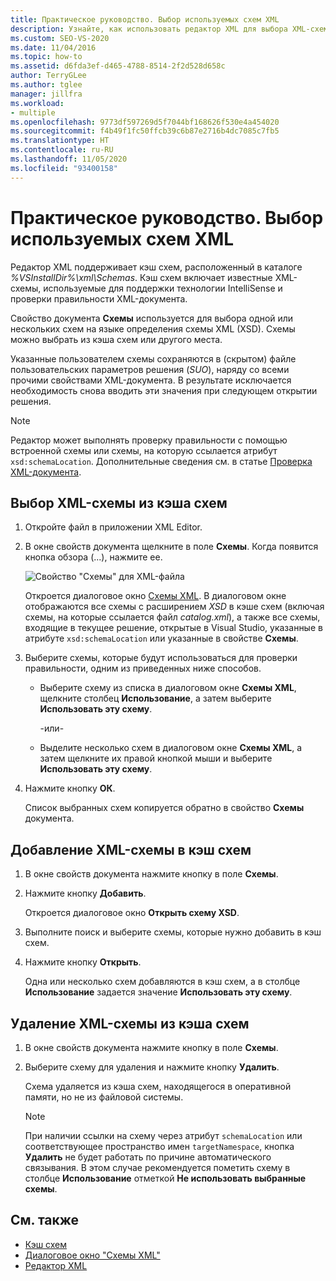 ```yaml
---
title: Практическое руководство. Выбор используемых схем XML
description: Узнайте, как использовать редактор XML для выбора XML-схемы из кэша схем, включающего хорошо известные XML-схемы, используемые для поддержки технологии IntelliSense и проверки правильности XML-документа.
ms.custom: SEO-VS-2020
ms.date: 11/04/2016
ms.topic: how-to
ms.assetid: d6fda3ef-d465-4788-8514-2f2d528d658c
author: TerryGLee
ms.author: tglee
manager: jillfra
ms.workload:
- multiple
ms.openlocfilehash: 9773df597269d5f7044bf168626f530e4a454020
ms.sourcegitcommit: f4b49f1fc50ffcb39c6b87e2716b4dc7085c7fb5
ms.translationtype: HT
ms.contentlocale: ru-RU
ms.lasthandoff: 11/05/2020
ms.locfileid: "93400158"
---
```

# <a name="how-to-select-the-xml-schemas-to-use"></a>Практическое руководство. Выбор используемых схем XML

Редактор XML поддерживает кэш схем, расположенный в каталоге *%VSInstallDir%\xml\Schemas*. Кэш схем включает известные XML-схемы, используемые для поддержки технологии IntelliSense и проверки правильности XML-документа.

Свойство документа **Схемы** используется для выбора одной или нескольких схем на языке определения схемы XML (XSD). Схемы можно выбрать из кэша схем или другого места.

Указанные пользователем схемы сохраняются в (скрытом) файле пользовательских параметров решения (*SUO*), наряду со всеми прочими свойствами XML-документа. В результате исключается необходимость снова вводить эти значения при следующем открытии решения.

> [!NOTE]
> Редактор может выполнять проверку правильности с помощью встроенной схемы или схемы, на которую ссылается атрибут `xsd:schemaLocation`. Дополнительные сведения см. в статье [Проверка XML-документа](../xml-tools/xml-document-validation.md).

## <a name="to-select-an-xml-schema-from-the-schema-cache"></a>Выбор XML-схемы из кэша схем

1. Откройте файл в приложении XML Editor.

2. В окне свойств документа щелкните в поле **Схемы**. Когда появится кнопка обзора (...), нажмите ее.

   ![Свойство "Схемы" для XML-файла](media/properties-schemas.png)

   Откроется диалоговое окно [Схемы XML](xml-schemas-dialog-box.md). В диалоговом окне отображаются все схемы с расширением *XSD* в кэше схем (включая схемы, на которые ссылается файл *catalog.xml*), а также все схемы, входящие в текущее решение, открытые в Visual Studio, указанные в атрибуте `xsd:schemaLocation` или указанные в свойстве **Схемы**.

3. Выберите схемы, которые будут использоваться для проверки правильности, одним из приведенных ниже способов.

   - Выберите схему из списка в диалоговом окне **Схемы XML**, щелкните столбец **Использование**, а затем выберите **Использовать эту схему**.

     -или-

   - Выделите несколько схем в диалоговом окне **Схемы XML**, а затем щелкните их правой кнопкой мыши и выберите **Использовать эту схему**.

4. Нажмите кнопку **ОК**.

   Список выбранных схем копируется обратно в свойство **Схемы** документа.

## <a name="to-add-an-xml-schema-to-the-schema-cache"></a>Добавление XML-схемы в кэш схем

1. В окне свойств документа нажмите кнопку в поле **Схемы**.

2. Нажмите кнопку **Добавить**.

   Откроется диалоговое окно **Открыть схему XSD**.

3. Выполните поиск и выберите схемы, которые нужно добавить в кэш схем.

4. Нажмите кнопку **Открыть**.

   Одна или несколько схем добавляются в кэш схем, а в столбце **Использование** задается значение **Использовать эту схему**.

## <a name="to-delete-an-xml-schema-from-the-schema-cache"></a>Удаление XML-схемы из кэша схем

1. В окне свойств документа нажмите кнопку в поле **Схемы**.

2. Выберите схему для удаления и нажмите кнопку **Удалить**.

   Схема удаляется из кэша схем, находящегося в оперативной памяти, но не из файловой системы.

   > [!NOTE]
   > При наличии ссылки на схему через атрибут `schemaLocation` или соответствующее пространство имен `targetNamespace`, кнопка **Удалить** не будет работать по причине автоматического связывания. В этом случае рекомендуется пометить схему в столбце **Использование** отметкой **Не использовать выбранные схемы**.

## <a name="see-also"></a>См. также

- [Кэш схем](../xml-tools/schema-cache.md)
- [Диалоговое окно "Схемы XML"](../xml-tools/xml-schemas-dialog-box.md)
- [Редактор XML](../xml-tools/xml-editor.md)
